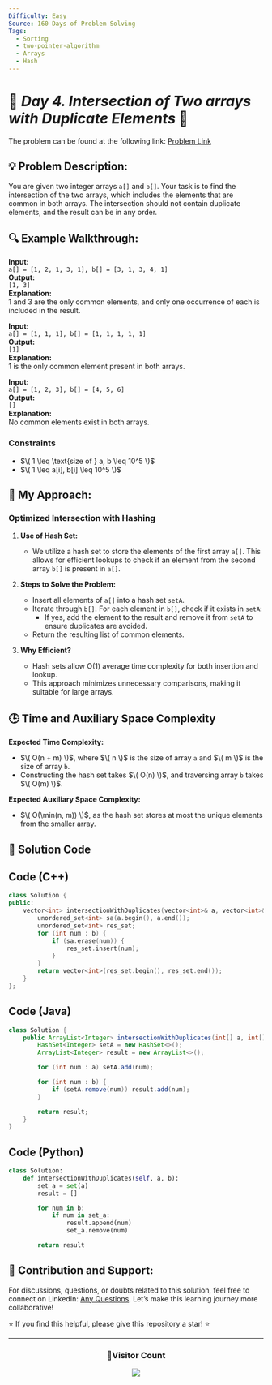 ```yaml
---
Difficulty: Easy
Source: 160 Days of Problem Solving
Tags:
  - Sorting
  - two-pointer-algorithm
  - Arrays
  - Hash
---
```


# 🚀 _Day 4. Intersection of Two arrays with Duplicate Elements_ 🧠

The problem can be found at the following link: [Problem Link](https://www.geeksforgeeks.org/batch/gfg-160-problems/track/hashing-gfg-160/problem/intersection-of-two-arrays-with-duplicate-elements)

## 💡 **Problem Description:**

You are given two integer arrays `a[]` and `b[]`. Your task is to find the intersection of the two arrays, which includes the elements that are common in both arrays. The intersection should not contain duplicate elements, and the result can be in any order.

## 🔍 **Example Walkthrough:**

**Input:**  
`a[] = [1, 2, 1, 3, 1], b[] = [3, 1, 3, 4, 1]`  
**Output:**  
`[1, 3]`  
**Explanation:**  
1 and 3 are the only common elements, and only one occurrence of each is included in the result.

**Input:**  
`a[] = [1, 1, 1], b[] = [1, 1, 1, 1, 1]`  
**Output:**  
`[1]`  
**Explanation:**  
1 is the only common element present in both arrays.

**Input:**  
`a[] = [1, 2, 3], b[] = [4, 5, 6]`  
**Output:**  
`[]`  
**Explanation:**  
No common elements exist in both arrays.

### **Constraints**

- $\( 1 \leq \text{size of } a, b \leq 10^5 \)$
- $\( 1 \leq a[i], b[i] \leq 10^5 \)$

## 🎯 **My Approach:**

### **Optimized Intersection with Hashing**

1. **Use of Hash Set:**

   - We utilize a hash set to store the elements of the first array `a[]`. This allows for efficient lookups to check if an element from the second array `b[]` is present in `a[]`.

2. **Steps to Solve the Problem:**

   - Insert all elements of `a[]` into a hash set `setA`.
   - Iterate through `b[]`. For each element in `b[]`, check if it exists in `setA`:
     - If yes, add the element to the result and remove it from `setA` to ensure duplicates are avoided.
   - Return the resulting list of common elements.

3. **Why Efficient?**
   - Hash sets allow O(1) average time complexity for both insertion and lookup.
   - This approach minimizes unnecessary comparisons, making it suitable for large arrays.

## 🕒 **Time and Auxiliary Space Complexity**

**Expected Time Complexity:**

- $\( O(n + m) \)$, where $\( n \)$ is the size of array `a` and $\( m \)$ is the size of array `b`.
- Constructing the hash set takes $\( O(n) \)$, and traversing array `b` takes $\( O(m) \)$.

**Expected Auxiliary Space Complexity:**

- $\( O(\min(n, m)) \)$, as the hash set stores at most the unique elements from the smaller array.

## 📝 **Solution Code**

## Code (C++)

```cpp
class Solution {
public:
    vector<int> intersectionWithDuplicates(vector<int>& a, vector<int>& b) {
        unordered_set<int> sa(a.begin(), a.end());
        unordered_set<int> res_set;
        for (int num : b) {
            if (sa.erase(num)) {
                res_set.insert(num);
            }
        }
        return vector<int>(res_set.begin(), res_set.end());
    }
};
```

## Code (Java)

```java
class Solution {
    public ArrayList<Integer> intersectionWithDuplicates(int[] a, int[] b) {
        HashSet<Integer> setA = new HashSet<>();
        ArrayList<Integer> result = new ArrayList<>();

        for (int num : a) setA.add(num);

        for (int num : b) {
            if (setA.remove(num)) result.add(num);
        }

        return result;
    }
}
```

## Code (Python)

```python
class Solution:
    def intersectionWithDuplicates(self, a, b):
        set_a = set(a)
        result = []

        for num in b:
            if num in set_a:
                result.append(num)
                set_a.remove(num)

        return result
```

## 🎯 **Contribution and Support:**

For discussions, questions, or doubts related to this solution, feel free to connect on LinkedIn: [Any Questions](https://www.linkedin.com/in/patel-hetkumar-sandipbhai-8b110525a/). Let’s make this learning journey more collaborative!

⭐ If you find this helpful, please give this repository a star! ⭐

---

<div align="center">
  <h3><b>📍Visitor Count</b></h3>
</div>

<p align="center">
  <img src="https://visitor-badge.laobi.icu/badge?page_id=Hunterdii.GeeksforGeeks-POTD" />
</p>
